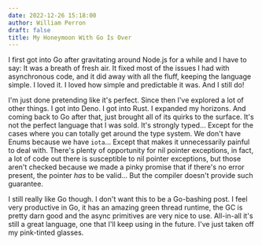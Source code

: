 ```yaml
---
date: 2022-12-26 15:18:00
author: William Perron
draft: false
title: My Honeymoon With Go Is Over
---
```


I first got into Go after gravitating around Node.js for a while and I have to
say: It was a breath of fresh air. It fixed most of the issues I had with
asynchronous code, and it did away with all the fluff, keeping the language
simple. I loved it. I loved how simple and predictable it was. And I still do!

I'm just done pretending like it's perfect. Since then I've explored a lot of
other things. I got into Deno. I got into Rust. I expanded my horizons. And
coming back to Go after that, just brought all of its quirks to the surface.
It's not the perfect language that I was sold. It's strongly typed... Except for
the cases where you can totally get around the type system. We don't have Enums
because we have `iota`... Except that makes it unnecessarily painful to deal
with. There's plenty of opportunity for nil pointer exceptions, in fact, a lot
of code out there is susceptible to nil pointer exceptions, but those aren't
checked because we made a pinky promise that if there's no error present, the
pointer _has_ to be valid... But the compiler doesn't provide such guarantee.

I still really like Go though. I don't want this to be a Go-bashing post. I feel
very productive in Go, it has an amazing green thread runtime, the GC is pretty
darn good and the async primitives are very nice to use. All-in-all it's still a
great language, one that I'll keep using in the future. I've just taken off my
pink-tinted glasses.
